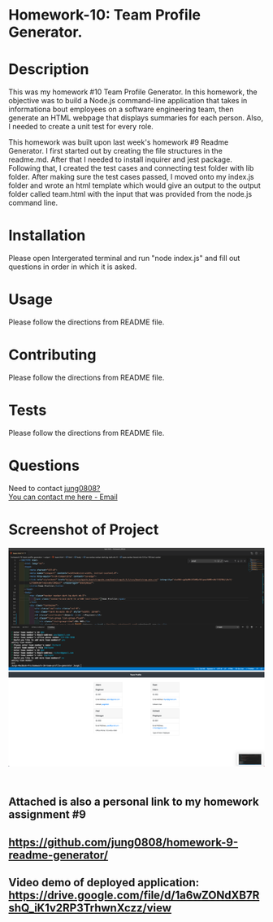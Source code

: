 # Homework-10: Team Profile Generator.

# Description

This was my homework #10 Team Profile Generator. In this homework, the objective was to build a Node.js command-line application that takes in informationa bout employees on a software engineering team, then generate an HTML webpage that displays summaries for each person. Also, I needed to create a unit test for every role.

This homework was built upon last week's homework #9 Readme Generator. I first started out by creating the file structures in the readme.md. After that I needed to install inquirer and jest package. Following that, I created the test cases and connecting test folder with lib folder. After making sure the test cases passed, I moved onto my index.js folder and wrote an html template which would give an output to the output folder called team.html with the input that was provided from the node.js command line.

# Installation

Please open Intergerated terminal and run "node index.js" and fill out questions in order in which it is asked.

# Usage

Please follow the directions from README file.

# Contributing

Please follow the directions from README file.

# Tests

Please follow the directions from README file.

# Questions

Need to contact [jung0808?](https://github.com/jung0808) <br>
[You can contact me here - Email](mailto:j.nam0808@gmail.com)

# Screenshot of Project

![Screenshot](profile-generator-1.png)
![Screenshot](profile-generator-2.png)

## <br> Attached is also a personal link to my homework assignment #9

## https://github.com/jung0808/homework-9-readme-generator/

## Video demo of deployed application: https://drive.google.com/file/d/1a6wZONdXB7RshQ_iK1v2RP3TrhwnXczz/view
